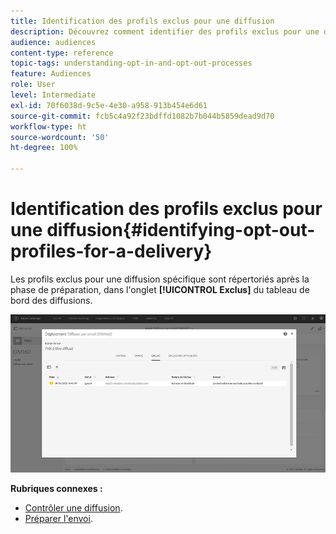 ```yaml
---
title: Identification des profils exclus pour une diffusion
description: Découvrez comment identifier des profils exclus pour une diffusion.
audience: audiences
content-type: reference
topic-tags: understanding-opt-in-and-opt-out-processes
feature: Audiences
role: User
level: Intermediate
exl-id: 70f6038d-9c5e-4e30-a958-913b454e6d61
source-git-commit: fcb5c4a92f23bdffd1082b7b044b5859dead9d70
workflow-type: ht
source-wordcount: '50'
ht-degree: 100%

---
```


# Identification des profils exclus pour une diffusion{#identifying-opt-out-profiles-for-a-delivery}

Les profils exclus pour une diffusion spécifique sont répertoriés après la phase de préparation, dans l&#39;onglet **[!UICONTROL Exclus]** du tableau de bord des diffusions.

![](assets/exclusion_blocklisting.png)

**Rubriques connexes :**

* [Contrôler une diffusion](../../sending/using/monitoring-a-delivery.md#exclusion-logs).
* [Préparer l&#39;envoi](../../sending/using/preparing-the-send.md).
